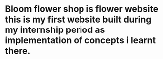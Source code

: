 #   Bloom flower shop is flower website this is my first website built during my internship period as implementation of concepts i learnt there.
